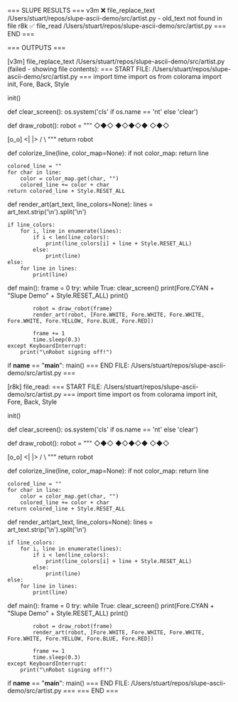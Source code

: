 === SLUPE RESULTS ===
v3m ❌ file_replace_text /Users/stuart/repos/slupe-ascii-demo/src/artist.py - old_text not found in file
r8k ✅ file_read /Users/stuart/repos/slupe-ascii-demo/src/artist.py
=== END ===

=== OUTPUTS ===

[v3m] file_replace_text /Users/stuart/repos/slupe-ascii-demo/src/artist.py (failed - showing file contents):
=== START FILE: /Users/stuart/repos/slupe-ascii-demo/src/artist.py ===
import time
import os
from colorama import init, Fore, Back, Style

init()

def clear_screen():
    os.system('cls' if os.name == 'nt' else 'clear')

def draw_robot():
    robot = """
           ◇◆◇
          ◆◇◆◇◆
           ◇◆◇
         
  [o_o]
  <| |>
   / \\
    """
    return robot

def colorize_line(line, color_map=None):
    if not color_map:
        return line
    
    colored_line = ""
    for char in line:
        color = color_map.get(char, "")
        colored_line += color + char
    return colored_line + Style.RESET_ALL

def render_art(art_text, line_colors=None):
    lines = art_text.strip('\n').split('\n')
    
    if line_colors:
        for i, line in enumerate(lines):
            if i < len(line_colors):
                print(line_colors[i] + line + Style.RESET_ALL)
            else:
                print(line)
    else:
        for line in lines:
            print(line)

def main():
    frame = 0
    try:
        while True:
            clear_screen()
            print(Fore.CYAN + "Slupe Demo" + Style.RESET_ALL)
            print()
            
            robot = draw_robot(frame)
            render_art(robot, [Fore.WHITE, Fore.WHITE, Fore.WHITE, Fore.WHITE, Fore.YELLOW, Fore.BLUE, Fore.RED])
            
            frame += 1
            time.sleep(0.3)
    except KeyboardInterrupt:
        print("\nRobot signing off!")

if __name__ == "__main__":
    main()
=== END FILE: /Users/stuart/repos/slupe-ascii-demo/src/artist.py ===

[r8k] file_read:
=== START FILE: /Users/stuart/repos/slupe-ascii-demo/src/artist.py ===
import time
import os
from colorama import init, Fore, Back, Style

init()

def clear_screen():
    os.system('cls' if os.name == 'nt' else 'clear')

def draw_robot():
    robot = """
           ◇◆◇
          ◆◇◆◇◆
           ◇◆◇
         
  [o_o]
  <| |>
   / \\
    """
    return robot

def colorize_line(line, color_map=None):
    if not color_map:
        return line
    
    colored_line = ""
    for char in line:
        color = color_map.get(char, "")
        colored_line += color + char
    return colored_line + Style.RESET_ALL

def render_art(art_text, line_colors=None):
    lines = art_text.strip('\n').split('\n')
    
    if line_colors:
        for i, line in enumerate(lines):
            if i < len(line_colors):
                print(line_colors[i] + line + Style.RESET_ALL)
            else:
                print(line)
    else:
        for line in lines:
            print(line)

def main():
    frame = 0
    try:
        while True:
            clear_screen()
            print(Fore.CYAN + "Slupe Demo" + Style.RESET_ALL)
            print()
            
            robot = draw_robot(frame)
            render_art(robot, [Fore.WHITE, Fore.WHITE, Fore.WHITE, Fore.WHITE, Fore.YELLOW, Fore.BLUE, Fore.RED])
            
            frame += 1
            time.sleep(0.3)
    except KeyboardInterrupt:
        print("\nRobot signing off!")

if __name__ == "__main__":
    main()
=== END FILE: /Users/stuart/repos/slupe-ascii-demo/src/artist.py ===
=== END ===